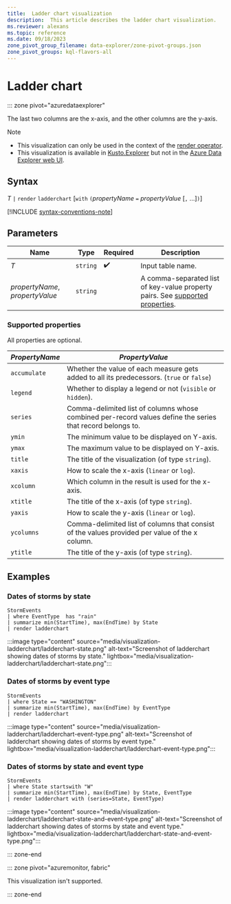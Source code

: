```yaml
---
title:  Ladder chart visualization
description:  This article describes the ladder chart visualization.
ms.reviewer: alexans
ms.topic: reference
ms.date: 09/18/2023
zone_pivot_group_filename: data-explorer/zone-pivot-groups.json
zone_pivot_groups: kql-flavors-all
---
```

# Ladder chart

::: zone pivot="azuredataexplorer"

The last two columns are the x-axis, and the other columns are the y-axis.

> [!NOTE]
> * This visualization can only be used in the context of the [render operator](render-operator.md).
> * This visualization is available in [Kusto.Explorer](/azure/data-explorer/data-explorer-overview) but not in the [Azure Data Explorer web UI](/azure/data-explorer/web-ui-query-overview).

## Syntax

*T* `|` `render` `ladderchart` [`with` `(`*propertyName* `=` *propertyValue* [`,` ...]`)`]

[!INCLUDE [syntax-conventions-note](../includes/syntax-conventions-note.md)]

## Parameters

| Name | Type | Required | Description |
| -- | -- | -- | -- |
| *T* | `string` |  :heavy_check_mark: | Input table name.
| *propertyName*, *propertyValue* | `string` | | A comma-separated list of key-value property pairs. See [supported properties](#supported-properties).|

### Supported properties

All properties are optional.

|*PropertyName*|*PropertyValue*                                                                   |
|--------------|----------------------------------------------------------------------------------|
|`accumulate`  |Whether the value of each measure gets added to all its predecessors. (`true` or `false`)|
|`legend`      |Whether to display a legend or not (`visible` or `hidden`).                       |
|`series`      |Comma-delimited list of columns whose combined per-record values define the series that record belongs to.|
|`ymin`        |The minimum value to be displayed on Y-axis.                                      |
|`ymax`        |The maximum value to be displayed on Y-axis.                                      |
|`title`       |The title of the visualization (of type `string`).                                |
|`xaxis`       |How to scale the x-axis (`linear` or `log`).                                      |
|`xcolumn`     |Which column in the result is used for the x-axis.                                |
|`xtitle`      |The title of the x-axis (of type `string`).                                       |
|`yaxis`       |How to scale the y-axis (`linear` or `log`).                                      |
|`ycolumns`    |Comma-delimited list of columns that consist of the values provided per value of the x column.|
|`ytitle`      |The title of the y-axis (of type `string`).                                       |

## Examples

### Dates of storms by state

```kusto
StormEvents
| where EventType  has "rain"
| summarize min(StartTime), max(EndTime) by State
| render ladderchart
```

:::image type="content" source="media/visualization-ladderchart/ladderchart-state.png" alt-text="Screenshot of ladderchart showing dates of storms by state." lightbox="media/visualization-ladderchart/ladderchart-state.png":::

### Dates of storms by event type

```kusto
StormEvents
| where State == "WASHINGTON"
| summarize min(StartTime), max(EndTime) by EventType
| render ladderchart
```

:::image type="content" source="media/visualization-ladderchart/ladderchart-event-type.png" alt-text="Screenshot of ladderchart showing dates of storms by event type." lightbox="media/visualization-ladderchart/ladderchart-event-type.png":::

### Dates of storms by state and event type

```kusto
StormEvents
| where State startswith "W"
| summarize min(StartTime), max(EndTime) by State, EventType
| render ladderchart with (series=State, EventType)
```

:::image type="content" source="media/visualization-ladderchart/ladderchart-state-and-event-type.png" alt-text="Screenshot of ladderchart showing dates of storms by state and event type." lightbox="media/visualization-ladderchart/ladderchart-state-and-event-type.png":::

::: zone-end

::: zone pivot="azuremonitor, fabric"

This visualization isn't supported.

::: zone-end
